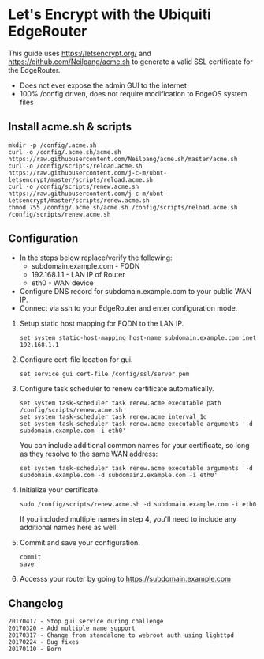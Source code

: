 # Let's Encrypt with the Ubiquiti EdgeRouter

This guide uses <https://letsencrypt.org/> and <https://github.com/Neilpang/acme.sh>
to generate a valid SSL certificate for the EdgeRouter.

* Does not ever expose the admin GUI to the internet
* 100% /config driven, does not require modification to EdgeOS system files

## Install acme.sh & scripts
```
mkdir -p /config/.acme.sh
curl -o /config/.acme.sh/acme.sh https://raw.githubusercontent.com/Neilpang/acme.sh/master/acme.sh
curl -o /config/scripts/reload.acme.sh https://raw.githubusercontent.com/j-c-m/ubnt-letsencrypt/master/scripts/reload.acme.sh
curl -o /config/scripts/renew.acme.sh https://raw.githubusercontent.com/j-c-m/ubnt-letsencrypt/master/scripts/renew.acme.sh
chmod 755 /config/.acme.sh/acme.sh /config/scripts/reload.acme.sh /config/scripts/renew.acme.sh
```

## Configuration

* In the steps below replace/verify the following:
  * subdomain.example.com - FQDN
  * 192.168.1.1 - LAN IP of Router
  * eth0 - WAN device
* Configure DNS record for subdomain.example.com to your public WAN IP.
* Connect via ssh to your EdgeRouter and enter configuration mode.

1. Setup static host mapping for FQDN to the LAN IP.

    ```
    set system static-host-mapping host-name subdomain.example.com inet 192.168.1.1
    ```

2. Configure cert-file location for gui.

    ```
    set service gui cert-file /config/ssl/server.pem
    ```

3. Configure task scheduler to renew certificate automatically.

    ```
    set system task-scheduler task renew.acme executable path /config/scripts/renew.acme.sh
    set system task-scheduler task renew.acme interval 1d
    set system task-scheduler task renew.acme executable arguments '-d subdomain.example.com -i eth0'
    ```

    You can include additional common names for your certificate, so long as they resolve to the same WAN address:

    ```
    set system task-scheduler task renew.acme executable arguments '-d subdomain.example.com -d subdomain2.example.com -i eth0'
    ```

4. Initialize your certificate.

    ```
    sudo /config/scripts/renew.acme.sh -d subdomain.example.com -i eth0
    ```

    If you included multiple names in step 4, you'll need to include any additional names here as well.

5. Commit and save your configuration.

    ```
    commit
    save
    ```

6. Accesss your router by going to <https://subdomain.example.com>

## Changelog

    20170417 - Stop gui service during challenge
    20170320 - Add multiple name support
    20170317 - Change from standalone to webroot auth using lighttpd
    20170224 - Bug fixes
    20170110 - Born
